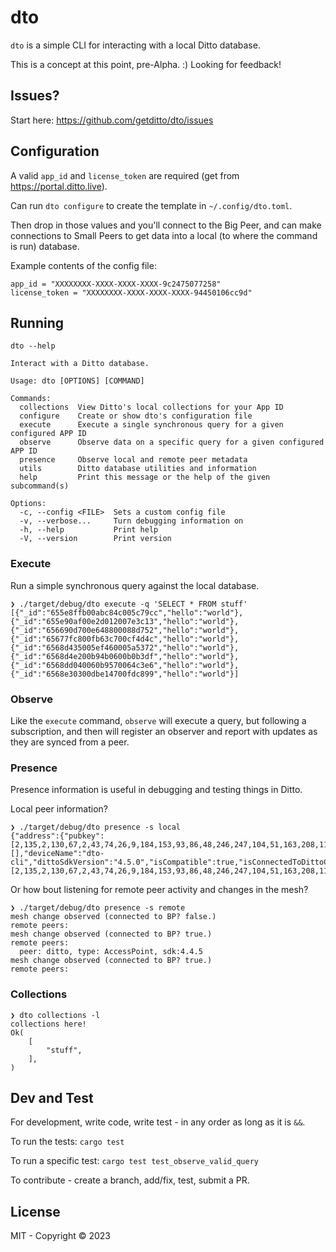 # dto

`dto` is a simple CLI for interacting with a local Ditto database.

This is a concept at this point, pre-Alpha. :) Looking for feedback!

## Issues?

Start here: https://github.com/getditto/dto/issues

## Configuration

A valid `app_id` and `license_token` are required (get from https://portal.ditto.live).

Can run `dto configure` to create the template in `~/.config/dto.toml`.

Then drop in those values and you'll connect to the Big Peer, and can make connections to Small Peers to get data into a local (to where the command is run) database.

Example contents of the config file:
```
app_id = "XXXXXXXX-XXXX-XXXX-XXXX-9c2475077258"
license_token = "XXXXXXXX-XXXX-XXXX-XXXX-94450106cc9d"
```

## Running

`dto --help`

```
Interact with a Ditto database.

Usage: dto [OPTIONS] [COMMAND]

Commands:
  collections  View Ditto's local collections for your App ID
  configure    Create or show dto's configuration file
  execute      Execute a single synchronous query for a given configured APP ID
  observe      Observe data on a specific query for a given configured APP ID
  presence     Observe local and remote peer metadata
  utils        Ditto database utilities and information
  help         Print this message or the help of the given subcommand(s)

Options:
  -c, --config <FILE>  Sets a custom config file
  -v, --verbose...     Turn debugging information on
  -h, --help           Print help
  -V, --version        Print version
```

### Execute
Run a simple synchronous query against the local database.

```
❯ ./target/debug/dto execute -q 'SELECT * FROM stuff'
[{"_id":"655e8ffb00abc84c005c79cc","hello":"world"},{"_id":"655e90af00e2d012007e3c13","hello":"world"},{"_id":"656690d700e648800088d752","hello":"world"},{"_id":"65677fc800fb63c700cf4d4c","hello":"world"},{"_id":"6568d435005ef460005a5372","hello":"world"},{"_id":"6568d4e200b94b0600b0b3df","hello":"world"},{"_id":"6568dd040060b9570064c3e6","hello":"world"},{"_id":"6568e30300dbe14700fdc899","hello":"world"}]
```

### Observe
Like the `execute` command, `observe` will execute a query, but following a
subscription, and then will register an observer and report with updates as they
are synced from a peer.

### Presence
Presence information is useful in debugging and testing things in Ditto.

Local peer information?
```
❯ ./target/debug/dto presence -s local
{"address":{"pubkey":[2,135,2,130,67,2,43,74,26,9,184,153,93,86,48,246,247,104,51,163,208,114,253,36,74,190,185,9,217,77,118,150,149,58,51,110,102,98],"siteId":18021064730814713115},"connections":[],"deviceName":"dto-cli","dittoSdkVersion":"4.5.0","isCompatible":true,"isConnectedToDittoCloud":false,"os":"macOS","peerKey":[2,135,2,130,67,2,43,74,26,9,184,153,93,86,48,246,247,104,51,163,208,114,253,36,74,190,185,9,217,77,118,150,149,58,51,110,102,98],"queryOverlapGroup":0}
```

Or how bout listening for remote peer activity and changes in the mesh?
```
❯ ./target/debug/dto presence -s remote
mesh change observed (connected to BP? false.)
remote peers:
mesh change observed (connected to BP? true.)
remote peers:
  peer: ditto, type: AccessPoint, sdk:4.4.5
mesh change observed (connected to BP? true.)
remote peers:
```

### Collections

```
❯ dto collections -l
collections here!
Ok(
    [
        "stuff",
    ],
)
```

## Dev and Test

For development, write code, write test - in any order as long as it is `&&`.

To run the tests: `cargo test`

To run a specific test: `cargo test test_observe_valid_query`

To contribute - create a branch, add/fix, test, submit a PR.

## License

MIT - Copyright © 2023 <DittoLive>
